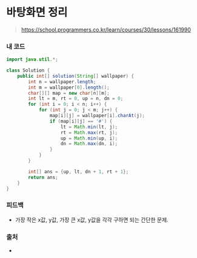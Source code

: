 # 바탕화면 정리

> https://school.programmers.co.kr/learn/courses/30/lessons/161990

### 내 코드

```java
import java.util.*;

class Solution {
    public int[] solution(String[] wallpaper) {
        int n = wallpaper.length;
        int m = wallpaper[0].length();
        char[][] map = new char[n][m];
        int lt = m, rt = 0, up = n, dn = 0;
        for (int i = 0; i < n; i++) {
            for (int j = 0; j < m; j++) {
                map[i][j] = wallpaper[i].charAt(j);
                if (map[i][j] == '#') {
                    lt = Math.min(lt, j);
                    rt = Math.max(rt, j);
                    up = Math.min(up, i);
                    dn = Math.max(dn, i);
                }
            }
        }

        int[] ans = {up, lt, dn + 1, rt + 1};
        return ans;
    }
}
```

### 피드백

- 가장 작은 x값, y값, 가장 큰 x값, y값을 각각 구하면 되는 간단한 문제.

### 출처

- 